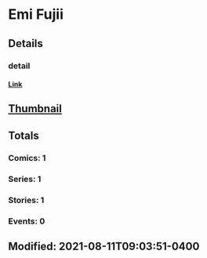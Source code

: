# Emi  Fujii 
## Details
### detail
#### [Link](http://marvel.com/comics/creators/14286/emi_fujii?utm_campaign=apiRef&utm_source=225578a89fc76f3d20fbffda5d17a88d)
## [Thumbnail](http://i.annihil.us/u/prod/marvel/i/mg/b/40/image_not_available.jpg)
## Totals
### Comics: 1
### Series: 1
### Stories: 1
### Events: 0
## Modified: 2021-08-11T09:03:51-0400